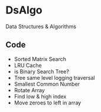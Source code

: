 # DsAlgo
Data Structures &amp; Algorithms

## Code

- Sorted Matrix Search
- LRU Cache
- is Binary Search Tree?
- Tree same level logging traversal
- Smallest Common Number
- Rotate Array
- Find low & high index
- Move zeroes to left in array
